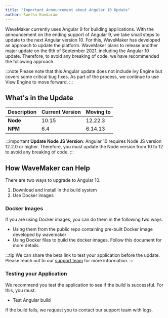 ```yaml
---
title: "Important Announcement about Angular 10 Update"
author: Swetha Kundaram
---
```


WaveMaker currently uses Angular 9 for building applications. With the announcement on the ending support of Angular 9, we take small steps to update to the next Angular version 10. For this, WaveMaker has developed an approach to update the platform. WaveMaker plans to release another major update on the 6th of September 2021, including the Angular 10 update. Therefore, to avoid any breaking of code, we have recommended the following approach. 

<!--truncate-->

:::note
Please note that this Angular update does not include Ivy Engine but covers some critical bug fixes. As part of the process, we continue to use View Engine to move forward.
:::

## What's in the Update

|Description| Current Version | Moving to|
|---|---|---|
|**Node** | 10.15 | 12.22.3 |
| **NPM**| 6.4 | 6.14.13 |


:::important
**Update Node JS Version**: Angular 10 requires Node JS version 12.2.0 or higher. Therefore, you must update the Node version from 10 to 12 to avoid any breaking of code.
:::

## How WaveMaker can Help

There are two ways to upgrade to Angular 10.

1. Download and install in the build system
2. Use Docker images

### Docker Images

 If you are using Docker images, you can do them in the following two ways:

- Using them from the public repo containing pre-built Docker image developed by wavemaker
- Using Docker files to build the docker images. Follow this document for more details. 

:::tip
We can share the beta link to test your application before the update. Please reach out to our [support team](mailto:support@wavemaker.com) for more information. 
:::

### Testing your Application

We recommend you test the application to see if the build is successful. For this, you must:

- Test Angular build

If the build fails, we request you to contact our support team with logs. 